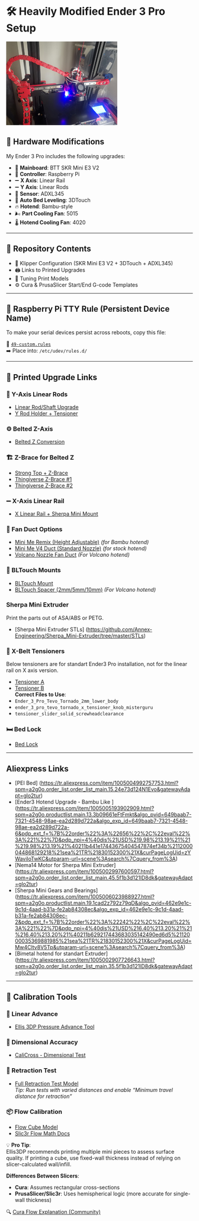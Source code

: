 # 🛠️ Heavily Modified Ender 3 Pro Setup

<img src="./x%20axis%20linear%20rail/main.jpg" alt="Ender 3 Pro with X-axis linear rail" width="300"/>

## 🔧 Hardware Modifications

My Ender 3 Pro includes the following upgrades:

- 🧠 **Mainboard**: BTT SKR Mini E3 V2  
- 🍓 **Controller**: Raspberry Pi  
- ➖ **X Axis**: Linear Rail  
- ➖ **Y Axis**: Linear Rods  
- 📐 **Sensor**: ADXL345  
- 📍 **Auto Bed Leveling**: 3DTouch  
- 🔥 **Hotend**: Bambu-style  
- 🌬️ **Part Cooling Fan**: 5015  
- 🌡️ **Hotend Cooling Fan**: 4020  

---

## 📂 Repository Contents

- 📁 Klipper Configuration (SKR Mini E3 V2 + 3DTouch + ADXL345)
- 🖨️ Links to Printed Upgrades
- 🧪 Tuning Print Models
- ⚙️ Cura & PrusaSlicer Start/End G-code Templates

---

## 🔌 Raspberry Pi TTY Rule (Persistent Device Name)

To make your serial devices persist across reboots, copy this file:

📄 [`49-custom.rules`](https://gist.github.com/edro15/1c6cd63894836ed982a7d88bef26e4af)  
➡️ Place into: `/etc/udev/rules.d/`

---

## 🧱 Printed Upgrade Links

### 🔧 Y-Axis Linear Rods

- [Linear Rod/Shaft Upgrade](https://www.printables.com/model/446502-ender-3-v2-x-and-y-linear-rodshaft-upgrade)  
- [Y Rod Holder + Tensioner](https://www.printables.com/model/795701-ender-3-pro-front-y-rod-holder-belt-tensioner)

### ⚙️ Belted Z-Axis

- [Belted Z Conversion](https://github.com/kevinakasam/BeltDrivenEnder3)

### 🏗️ Z-Brace for Belted Z

- [Strong Top + Z-Brace](https://www.printables.com/model/454951-strong-top-for-belt-driven-ender-3-with-z-brace)  
- [Thingiverse Z-Brace #1](https://www.thingiverse.com/thing:4417316/files)  
- [Thingiverse Z-Brace #2](https://www.thingiverse.com/thing:3719799/files)

### ➖ X-Axis Linear Rail

- [X Linear Rail + Sherpa Mini Mount](https://www.printables.com/model/862213-ender-3-pro-x-linear-rail-and-sherpa-mini-mount)

### 💨 Fan Duct Options

- [Mini Me Remix (Height Adjustable)](https://www.printables.com/model/233046-minime-remix-height-adjustable-4010-5015-part-cool) *(for Bambu hotend)*  
- [Mini Me V4 Duct (Standard Nozzle)](https://www.printables.com/model/197957-mini-me-v4-lightweight-ender3-hotend-duct-stock-pa)  *(for stock hotend)*  
- [Volcano Nozzle Fan Duct](https://www.thingiverse.com/thing:5141104) *(For Volcano hotend)*  

### 🧲 BLTouch Mounts

- [BLTouch Mount](https://www.thingiverse.com/thing:3003725)  
- [BLTouch Spacer (2mm/5mm/10mm)](https://www.printables.com/model/106004-bltouch-spacer-2mm5mm-and-10mmoff-brand/files) *(For Volcano hotend)*

### Sherpa Mini Extruder 
Print the parts out of ASA/ABS or PETG. 

- [Sherpa Mini Extruder STLs] (https://github.com/Annex-Engineering/Sherpa_Mini-Extruder/tree/master/STLs)

### 🔩 X-Belt Tensioners

Below tensioners are for standart Ender3 Pro installation, not for the  linear rail on X axis version. 

- [Tensioner A](https://www.thingiverse.com/thing:3319649)  
- [Tensioner B](https://www.thingiverse.com/thing:3455739)  
**Correct Files to Use**:
- `Ender_3_Pro_Tevo_Tornado_2mm_lower_body`
- `ender_3_pro_tevo_tornado_x_tensioner_knob_misterguru`
- `tensioner_slider_solid_screwheadclearance`

### 🛏️ Bed Lock

- [Bed Lock](https://www.printables.com/model/412791-ender-3-pro-v2-s1-ender-5-bed-lock)

---
## Aliexpress Links

- [PEI Bed] (https://tr.aliexpress.com/item/1005004992757753.html?spm=a2g0o.order_list.order_list_main.15.24e73d124N1Evo&gatewayAdapt=glo2tur)
- [Ender3 Hotend Upgrade - Bambu Like ] (https://tr.aliexpress.com/item/1005005193902909.html?spm=a2g0o.productlist.main.13.3b09661eFtFmkt&algo_pvid=649baab7-7321-4548-98ae-ea2d289d722a&algo_exp_id=649baab7-7321-4548-98ae-ea2d289d722a-6&pdp_ext_f=%7B%22order%22%3A%22656%22%2C%22eval%22%3A%221%22%7D&pdp_npi=4%40dis%21USD%219.98%213.19%21%21%219.98%213.19%21%40211b441e17443675404547874ef34b%2112000044868129218%21sea%21TR%21830152300%21X&curPageLogUid=zYWaviIoTwKC&utparam-url=scene%3Asearch%7Cquery_from%3A)
- [Nema14 Motor for Sherpa Mini Extruder] (https://tr.aliexpress.com/item/1005002997600597.html?spm=a2g0o.order_list.order_list_main.45.5f1b3d121lD8dk&gatewayAdapt=glo2tur)
- [Sherpa Mini Gears and Bearings] (https://tr.aliexpress.com/item/1005006023988927.html?spm=a2g0o.productlist.main.19.1cad2z792z79qD&algo_pvid=462e9e1c-9c1d-4aad-b31a-fe2ab84308ec&algo_exp_id=462e9e1c-9c1d-4aad-b31a-fe2ab84308ec-2&pdp_ext_f=%7B%22order%22%3A%22242%22%2C%22eval%22%3A%221%22%7D&pdp_npi=4%40dis%21USD%216.40%213.20%21%21%216.40%213.20%21%40211b629217443683035142490ed6d5%2112000035369881985%21sea%21TR%21830152300%21X&curPageLogUid=Mw4Cltv8V5Tp&utparam-url=scene%3Asearch%7Cquery_from%3A) 
- [Bimetal hotend for standart Extruder] (https://tr.aliexpress.com/item/1005002907726643.html?spm=a2g0o.order_list.order_list_main.35.5f1b3d121lD8dk&gatewayAdapt=glo2tur) 
---

## 🔧 Calibration Tools

### 🧪 Linear Advance

- [Ellis 3DP Pressure Advance Tool](https://ellis3dp.com/Pressure_Linear_Advance_Tool/)

### 📏 Dimensional Accuracy

- [CaliCross - Dimensional Test](https://www.printables.com/model/546871-calicross-a-handy-tool-for-3d-printer-dimensional-)

### 🔁 Retraction Test

- [Full Retraction Test Model](https://www.printables.com/model/398911-full-retraction-test/)  
  *Tip: Run tests with varied distances and enable “Minimum travel distance for retraction”*

### 📦 Flow Calibration

- [Flow Cube Model](https://www.printables.com/model/81314-flow-calibration-cube/files)  
- [Slic3r Flow Math Docs](https://manual.slic3r.org/advanced/flow-math)

💡 **Pro Tip**:  
Ellis3DP recommends printing multiple mini pieces to assess surface quality. If printing a cube, use fixed-wall thickness instead of relying on slicer-calculated wall/infill.  

**Differences Between Slicers**:
- **Cura**: Assumes rectangular cross-sections  
- **PrusaSlicer/Slic3r**: Uses hemispherical logic (more accurate for single-wall thickness)

🔍 [Cura Flow Explanation (Community)](https://community.ultimaker.com/topic/28492-flow-calculations/?do=findComment&comment=280032)
